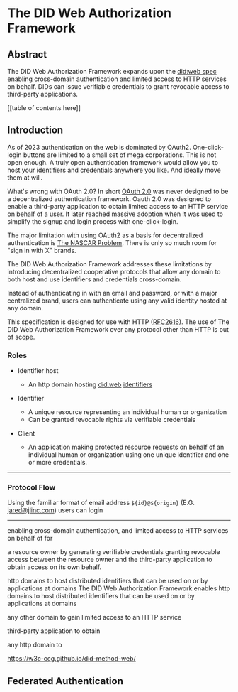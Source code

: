 # The DID Web Authorization Framework

## Abstract

The DID Web Authorization Framework expands upon the [did:web spec][did-web-spec] 
enabling cross-domain authentication and limited access to HTTP services on 
behalf. DIDs can issue verifiable credentials to grant revocable access to 
third-party applications.

[[table of contents here]]


## Introduction

As of 2023 authentication on the web is dominated by OAuth2. One-click-login 
buttons are limited to a small set of mega corporations. This is not open 
enough. A truly open authentication framework would allow you to host your 
identifiers and credentials anywhere you like. And ideally move them at will. 

What's wrong with OAuth 2.0? In short [OAuth 2.0][oauth-2-spec] 
was never designed to be a decentralized authentication framework. Oauth 2.0 
was designed to enable a third-party application to obtain limited access to 
an HTTP service on behalf of a user. It later reached massive adoption when 
it was used to simplify the signup and login process with one-click-login.

The major limitation with using OAuth2 as a basis for decentralized 
authentication is [The NASCAR Problem](https://indieweb.org/NASCAR_problem). 
There is only so much room for "sign in with X" brands. 

The DID Web Authorization Framework addresses these limitations by introducing 
decentralized cooperative protocols that allow any domain to both host and use 
identifiers and credentials cross-domain.

Instead of authenticating in with an email and password, or with a major 
centralized brand, users can authenticate using any valid identity hosted 
at any domain. 

This specification is designed for use with HTTP ([RFC2616][http-spec]). The 
use of The DID Web Authorization Framework over any protocol other than HTTP 
is out of scope.



### Roles

- Identifier host
  - An http domain hosting [did:web][did-web-spec] [identifiers][did-spec]

- Identifier
   - A unique resource representing an individual human or organization
   - Can be granted revocable rights via verifiable credentials

- Client
  - An application making protected resource requests on behalf of an 
    individual human or organization using one unique identifier and one or 
    more credentials.


-----

### Protocol Flow



Using the familiar format of email address `${id}@${origin}` 
(E.G. jared@jlinc.com) users can login











--------

enabling cross-domain authentication, and limited access to HTTP services on
behalf of for

a resource owner by generating verifiable credentials granting revocable access
   between the resource owner and the 
   third-party application to obtain access on its own behalf. 
  


http domains to host distributed identifiers that can be used on or by applications at domains
The DID Web Authorization Framework enables http domains to host distributed identifiers that can be used on or by applications at domains

any other domain to gain limited access to an HTTP service


third-party application to obtain

any http domain to


https://w3c-ccg.github.io/did-method-web/




## Federated Authentication





[http-spec]: https://www.rfc-editor.org/rfc/rfc2616
[did-spec]: https://www.w3.org/TR/did-core/
[did-web-spec]: https://w3c-ccg.github.io/did-method-web/
[oauth-2-spec]: https://www.rfc-editor.org/rfc/rfc6749#section-1.1